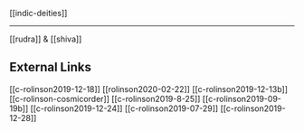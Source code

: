 [[indic-deities]]

---

[[rudra]] & [[shiva]]

## External Links
[[c-rolinson2019-12-18]]
[[rolinson2020-02-22]]
[[c-rolinson2019-12-13b]]
[[c-rolinson-cosmicorder]]
[[c-rolinson2019-8-25]]
[[c-rolinson2019-09-19b]]
[[c-rolinson2019-12-24]]
[[c-rolinson2019-07-29]]
[[c-rolinson2019-12-28]]